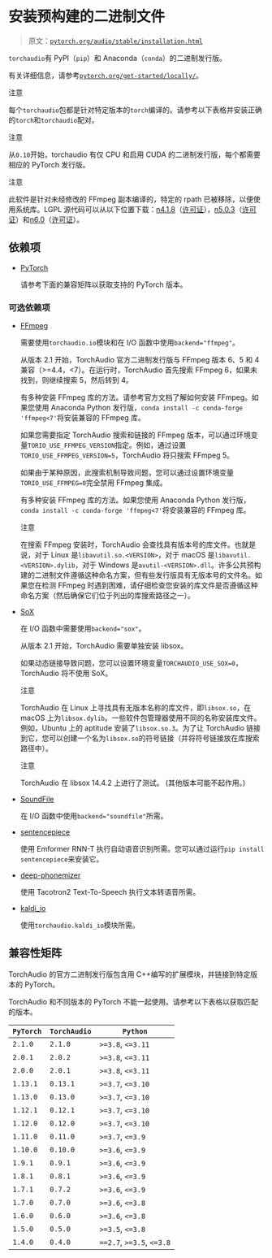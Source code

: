 # 安装预构建的二进制文件

> 原文：[`pytorch.org/audio/stable/installation.html`](https://pytorch.org/audio/stable/installation.html)

`torchaudio`有 PyPI（`pip`）和 Anaconda（`conda`）的二进制发行版。

有关详细信息，请参考[`pytorch.org/get-started/locally/`](https://pytorch.org/get-started/locally/)。

注意

每个`torchaudio`包都是针对特定版本的`torch`编译的。请参考以下表格并安装正确的`torch`和`torchaudio`配对。

注意

从`0.10`开始，torchaudio 有仅 CPU 和启用 CUDA 的二进制发行版，每个都需要相应的 PyTorch 发行版。

注意

此软件是针对未经修改的 FFmpeg 副本编译的，特定的 rpath 已被移除，以便使用系统库。LGPL 源代码可以从以下位置下载：[n4.1.8](https://github.com/FFmpeg/FFmpeg/releases/tag/n4.4.4)（[许可证](https://github.com/FFmpeg/FFmpeg/blob/n4.4.4/COPYING.LGPLv2.1)），[n5.0.3](https://github.com/FFmpeg/FFmpeg/releases/tag/n5.0.3)（[许可证](https://github.com/FFmpeg/FFmpeg/blob/n5.0.3/COPYING.LGPLv2.1)）和[n6.0](https://github.com/FFmpeg/FFmpeg/releases/tag/n6.0)（[许可证](https://github.com/FFmpeg/FFmpeg/blob/n6.0/COPYING.LGPLv2.1)）。

## 依赖项

+   [PyTorch](https://pytorch.org)

    请参考下面的兼容矩阵以获取支持的 PyTorch 版本。

### 可选依赖项

+   [FFmpeg](https://ffmpeg.org)

    需要使用`torchaudio.io`模块和在 I/O 函数中使用`backend="ffmpeg"`。

    从版本 2.1 开始，TorchAudio 官方二进制发行版与 FFmpeg 版本 6、5 和 4 兼容（>=4.4，<7）。在运行时，TorchAudio 首先搜索 FFmpeg 6，如果未找到，则继续搜索 5，然后转到 4。

    有多种安装 FFmpeg 库的方法。请参考官方文档了解如何安装 FFmpeg。如果您使用 Anaconda Python 发行版，`conda install -c conda-forge 'ffmpeg<7'`将安装兼容的 FFmpeg 库。

    如果您需要指定 TorchAudio 搜索和链接的 FFmpeg 版本，可以通过环境变量`TORIO_USE_FFMPEG_VERSION`指定。例如，通过设置`TORIO_USE_FFMPEG_VERSION=5`，TorchAudio 将只搜索 FFmpeg 5。

    如果由于某种原因，此搜索机制导致问题，您可以通过设置环境变量`TORIO_USE_FFMPEG=0`完全禁用 FFmpeg 集成。

    有多种安装 FFmpeg 库的方法。如果您使用 Anaconda Python 发行版，`conda install -c conda-forge 'ffmpeg<7'`将安装兼容的 FFmpeg 库。

    注意

    在搜索 FFmpeg 安装时，TorchAudio 会查找具有版本号的库文件。也就是说，对于 Linux 是`libavutil.so.<VERSION>`，对于 macOS 是`libavutil.<VERSION>.dylib`，对于 Windows 是`avutil-<VERSION>.dll`。许多公共预构建的二进制文件遵循这种命名方案，但有些发行版具有无版本号的文件名。如果您在检测 FFmpeg 时遇到困难，请仔细检查您安装的库文件是否遵循这种命名方案（然后确保它们位于列出的库搜索路径之一）。

+   [SoX](https://sox.sourceforge.net/)

    在 I/O 函数中需要使用`backend="sox"`。

    从版本 2.1 开始，TorchAudio 需要单独安装 libsox。

    如果动态链接导致问题，您可以设置环境变量`TORCHAUDIO_USE_SOX=0`，TorchAudio 将不使用 SoX。

    注意

    TorchAudio 在 Linux 上寻找具有无版本名称的库文件，即`libsox.so`，在 macOS 上为`libsox.dylib`。一些软件包管理器使用不同的名称安装库文件。例如，Ubuntu 上的 aptitude 安装了`libsox.so.3`。为了让 TorchAudio 链接到它，您可以创建一个名为`libsox.so`的符号链接（并将符号链接放在库搜索路径中）。

    注意

    TorchAudio 在 libsox 14.4.2 上进行了测试。 (其他版本可能不起作用。)

+   [SoundFile](https://pysoundfile.readthedocs.io/)

    在 I/O 函数中使用`backend="soundfile"`所需。

+   [sentencepiece](https://pypi.org/project/sentencepiece/)

    使用 Emformer RNN-T 执行自动语音识别所需。您可以通过运行`pip install sentencepiece`来安装它。

+   [deep-phonemizer](https://pypi.org/project/deep-phonemizer/)

    使用 Tacotron2 Text-To-Speech 执行文本转语音所需。

+   [kaldi_io](https://pypi.org/project/kaldi-io/)

    使用`torchaudio.kaldi_io`模块所需。

## 兼容性矩阵

TorchAudio 的官方二进制发行版包含用 C++编写的扩展模块，并链接到特定版本的 PyTorch。

TorchAudio 和不同版本的 PyTorch 不能一起使用。请参考以下表格以获取匹配的版本。

| `PyTorch` | `TorchAudio` | `Python` |
| --- | --- | --- |
| `2.1.0` | `2.1.0` | `>=3.8`, `<=3.11` |
| `2.0.1` | `2.0.2` | `>=3.8`, `<=3.11` |
| `2.0.0` | `2.0.1` | `>=3.8`, `<=3.11` |
| `1.13.1` | `0.13.1` | `>=3.7`, `<=3.10` |
| `1.13.0` | `0.13.0` | `>=3.7`, `<=3.10` |
| `1.12.1` | `0.12.1` | `>=3.7`, `<=3.10` |
| `1.12.0` | `0.12.0` | `>=3.7`, `<=3.10` |
| `1.11.0` | `0.11.0` | `>=3.7`, `<=3.9` |
| `1.10.0` | `0.10.0` | `>=3.6`, `<=3.9` |
| `1.9.1` | `0.9.1` | `>=3.6`, `<=3.9` |
| `1.8.1` | `0.8.1` | `>=3.6`, `<=3.9` |
| `1.7.1` | `0.7.2` | `>=3.6`, `<=3.9` |
| `1.7.0` | `0.7.0` | `>=3.6`, `<=3.8` |
| `1.6.0` | `0.6.0` | `>=3.6`, `<=3.8` |
| `1.5.0` | `0.5.0` | `>=3.5`, `<=3.8` |
| `1.4.0` | `0.4.0` | `==2.7`, `>=3.5`, `<=3.8` |
